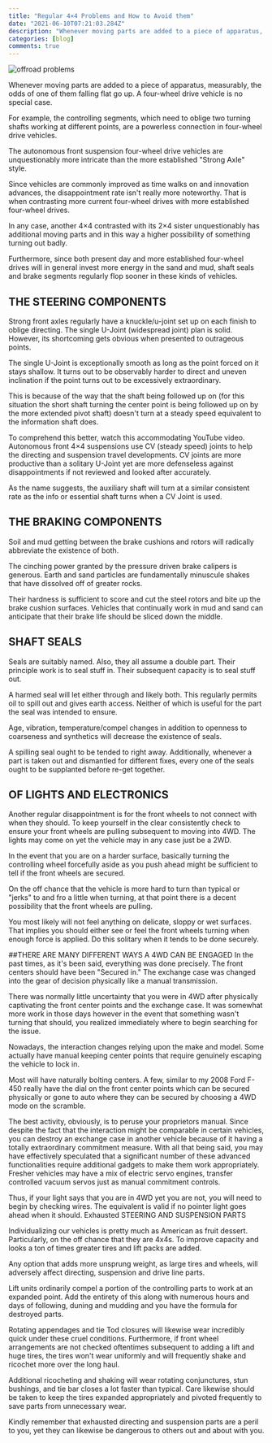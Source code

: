 ```yaml
---
title: "Regular 4×4 Problems and How to Avoid them"
date: "2021-06-10T07:21:03.284Z"
description: "Whenever moving parts are added to a piece of apparatus, measurably, the odds of one of them falling flat go up. A four-wheel drive vehicle is no special case. "
categories: [blog]
comments: true
---
```


![offroad problems](https://i.ibb.co/f20x4SS/offroad-problems.jpg)

Whenever moving parts are added to a piece of apparatus, measurably, the odds of one of them falling flat go up. A four-wheel drive vehicle is no special case. 

For example, the controlling segments, which need to oblige two turning shafts working at different points, are a powerless connection in four-wheel drive vehicles. 

The autonomous front suspension four-wheel drive vehicles are unquestionably more intricate than the more established "Strong Axle" style. 

Since vehicles are commonly improved as time walks on and innovation advances, the disappointment rate isn't really more noteworthy. That is when contrasting more current four-wheel drives with more established four-wheel drives. 

In any case, another 4×4 contrasted with its 2×4 sister unquestionably has additional moving parts and in this way a higher possibility of something turning out badly. 

Furthermore, since both present day and more established four-wheel drives will in general invest more energy in the sand and mud, shaft seals and brake segments regularly flop sooner in these kinds of vehicles. 

## THE STEERING COMPONENTS 
Strong front axles regularly have a knuckle/u-joint set up on each finish to oblige directing. The single U-Joint (widespread joint) plan is solid. However, its shortcoming gets obvious when presented to outrageous points. 

The single U-Joint is exceptionally smooth as long as the point forced on it stays shallow. It turns out to be observably harder to direct and uneven inclination if the point turns out to be excessively extraordinary. 
 
This is because of the way that the shaft being followed up on (for this situation the short shaft turning the center point is being followed up on by the more extended pivot shaft) doesn't turn at a steady speed equivalent to the information shaft does. 

To comprehend this better, watch this accommodating YouTube video. 
Autonomous front 4×4 suspensions use CV (steady speed) joints to help the directing and suspension travel developments. CV joints are more productive than a solitary U-Joint yet are more defenseless against disappointments if not reviewed and looked after accurately. 

As the name suggests, the auxiliary shaft will turn at a similar consistent rate as the info or essential shaft turns when a CV Joint is used. 

## THE BRAKING COMPONENTS 
Soil and mud getting between the brake cushions and rotors will radically abbreviate the existence of both. 

The cinching power granted by the pressure driven brake calipers is generous. Earth and sand particles are fundamentally minuscule shakes that have dissolved off of greater rocks. 

Their hardness is sufficient to score and cut the steel rotors and bite up the brake cushion surfaces. Vehicles that continually work in mud and sand can anticipate that their brake life should be sliced down the middle. 

## SHAFT SEALS
Seals are suitably named. Also, they all assume a double part. Their principle work is to seal stuff in. Their subsequent capacity is to seal stuff out. 

A harmed seal will let either through and likely both. This regularly permits oil to spill out and gives earth access. Neither of which is useful for the part the seal was intended to ensure. 

Age, vibration, temperature/compel changes in addition to openness to coarseness and synthetics will decrease the existence of seals.

A spilling seal ought to be tended to right away. Additionally, whenever a part is taken out and dismantled for different fixes, every one of the seals ought to be supplanted before re-get together. 

## OF LIGHTS AND ELECTRONICS 

Another regular disappointment is for the front wheels to not connect with when they should. 
To keep yourself in the clear consistently check to ensure your front wheels are pulling subsequent to moving into 4WD. The lights may come on yet the vehicle may in any case just be a 2WD. 

In the event that you are on a harder surface, basically turning the controlling wheel forcefully aside as you push ahead might be sufficient to tell if the front wheels are secured. 

On the off chance that the vehicle is more hard to turn than typical or "jerks" to and fro a little when turning, at that point there is a decent possibility that the front wheels are pulling. 

You most likely will not feel anything on delicate, sloppy or wet surfaces. That implies you should either see or feel the front wheels turning when enough force is applied. Do this solitary when it tends to be done securely. 

##THERE ARE MANY DIFFERENT WAYS A 4WD CAN BE ENGAGED 
In the past times, as it's been said, everything was done precisely. The front centers should have been "Secured in." The exchange case was changed into the gear of decision physically like a manual transmission. 

There was normally little uncertainty that you were in 4WD after physically captivating the front center points and the exchange case. It was somewhat more work in those days however in the event that something wasn't turning that should, you realized immediately where to begin searching for the issue. 

Nowadays, the interaction changes relying upon the make and model. Some actually have manual keeping center points that require genuinely escaping the vehicle to lock in.
 
Most will have naturally bolting centers. A few, similar to my 2008 Ford F-450 really have the dial on the front center points which can be secured physically or gone to auto where they can be secured by choosing a 4WD mode on the scramble. 

The best activity, obviously, is to peruse your proprietors manual. Since despite the fact that the interaction might be comparable in certain vehicles, you can destroy an exchange case in another vehicle because of it having a totally extraordinary commitment measure. 
With all that being said, you may have effectively speculated that a significant number of these advanced functionalities require additional gadgets to make them work appropriately. Fresher vehicles may have a mix of electric servo engines, transfer controlled vacuum servos just as manual commitment controls. 

Thus, if your light says that you are in 4WD yet you are not, you will need to begin by checking wires. The equivalent is valid if no pointer light goes ahead when it should. 
Exhausted STEERING AND SUSPENSION PARTS 

Individualizing our vehicles is pretty much as American as fruit dessert. Particularly, on the off chance that they are 4x4s. To improve capacity and looks a ton of times greater tires and lift packs are added. 

Any option that adds more unsprung weight, as large tires and wheels, will adversely affect directing, suspension and drive line parts. 

Lift units ordinarily compel a portion of the controlling parts to work at an expanded point. Add the entirety of this along with numerous hours and days of following, duning and mudding and you have the formula for destroyed parts. 

Rotating appendages and tie Tod closures will likewise wear incredibly quick under these cruel conditions. Furthermore, if front wheel arrangements are not checked oftentimes subsequent to adding a lift and huge tires, the tires won't wear uniformly and will frequently shake and ricochet more over the long haul. 

Additional ricocheting and shaking will wear rotating conjunctures, stun bushings, and tie bar closes a lot faster than typical. Care likewise should be taken to keep the tires expanded appropriately and pivoted frequently to save parts from unnecessary wear. 

Kindly remember that exhausted directing and suspension parts are a peril to you, yet they can likewise be dangerous to others out and about with you.

